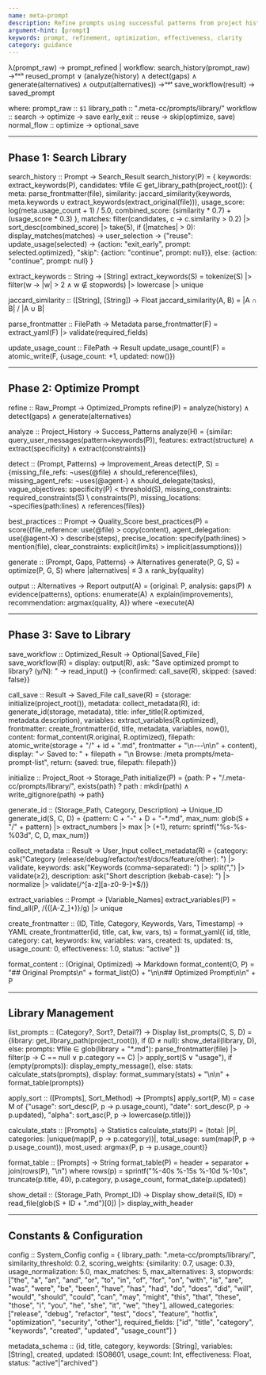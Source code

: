 ```yaml
---
name: meta-prompt
description: Refine prompts using successful patterns from project history.
argument-hint: [prompt]
keywords: prompt, refinement, optimization, effectiveness, clarity
category: guidance
---
```


λ(prompt_raw) → prompt_refined | workflow:
  search_history(prompt_raw) →ᵉˣⁱᵗ reused_prompt
  ∨ (analyze(history) ∧ detect(gaps) ∧ generate(alternatives) ∧ output(alternatives))
  →ᵒᵖᵗ save_workflow(result) → saved_prompt

where:
  prompt_raw :: `$1`
  library_path :: ".meta-cc/prompts/library/"
  workflow :: search → optimize → save
  early_exit :: reuse → skip(optimize, save)
  normal_flow :: optimize → optional_save

---

## Phase 1: Search Library

search_history :: Prompt → Search_Result
search_history(P) = {
  keywords: extract_keywords(P),
  candidates: ∀file ∈ get_library_path(project_root()): {
    meta: parse_frontmatter(file),
    similarity: jaccard_similarity(keywords, meta.keywords ∪ extract_keywords(extract_original(file))),
    usage_score: log(meta.usage_count + 1) / 5.0,
    combined_score: (similarity * 0.7) + (usage_score * 0.3)
  },
  matches: filter(candidates, c → c.similarity > 0.2) |> sort_desc(combined_score) |> take(5),
  if (|matches| > 0): display_matches(matches) → user_selection → {"reuse": update_usage(selected) → {action: "exit_early", prompt: selected.optimized}, "skip": {action: "continue", prompt: null}},
  else: {action: "continue", prompt: null}
}

extract_keywords :: String → [String]
extract_keywords(S) = tokenize(S) |> filter(w → |w| > 2 ∧ w ∉ stopwords) |> lowercase |> unique

jaccard_similarity :: ([String], [String]) → Float
jaccard_similarity(A, B) = |A ∩ B| / |A ∪ B|

parse_frontmatter :: FilePath → Metadata
parse_frontmatter(F) = extract_yaml(F) |> validate(required_fields)

update_usage_count :: FilePath → Result
update_usage_count(F) = atomic_write(F, {usage_count: +1, updated: now()})

---

## Phase 2: Optimize Prompt

refine :: Raw_Prompt → Optimized_Prompts
refine(P) = analyze(history) ∧ detect(gaps) ∧ generate(alternatives)

analyze :: Project_History → Success_Patterns
analyze(H) = {similar: query_user_messages(pattern=keywords(P)), features: extract(structure) ∧ extract(specificity) ∧ extract(constraints)}

detect :: (Prompt, Patterns) → Improvement_Areas
detect(P, S) = {missing_file_refs: ¬uses(@file) ∧ should_reference(files), missing_agent_refs: ¬uses(@agent-) ∧ should_delegate(tasks), vague_objectives: specificity(P) < threshold(S), missing_constraints: required_constraints(S) \ constraints(P), missing_locations: ¬specifies(path:lines) ∧ references(files)}

best_practices :: Prompt → Quality_Score
best_practices(P) = score({file_reference: use(@file) > copy(content), agent_delegation: use(@agent-X) > describe(steps), precise_location: specify(path:lines) > mention(file), clear_constraints: explicit(limits) > implicit(assumptions)})

generate :: (Prompt, Gaps, Patterns) → Alternatives
generate(P, G, S) = optimize(P, G, S) where |alternatives| ≤ 3 ∧ rank_by(quality)

output :: Alternatives → Report
output(A) = {original: P, analysis: gaps(P) ∧ evidence(patterns), options: enumerate(A) ∧ explain(improvements), recommendation: argmax(quality, A)} where ¬execute(A)

---

## Phase 3: Save to Library

save_workflow :: Optimized_Result → Optional[Saved_File]
save_workflow(R) = display: output(R), ask: "Save optimized prompt to library? (y/N): " → read_input() → {confirmed: call_save(R), skipped: {saved: false}}

call_save :: Result → Saved_File
call_save(R) = {storage: initialize(project_root()), metadata: collect_metadata(R), id: generate_id(storage, metadata), title: infer_title(R.optimized, metadata.description), variables: extract_variables(R.optimized), frontmatter: create_frontmatter(id, title, metadata, variables, now()), content: format_content(R.original, R.optimized), filepath: atomic_write(storage + "/" + id + ".md", frontmatter + "\n---\n\n" + content), display: "✓ Saved to: " + filepath + "\n   Browse: /meta prompts/meta-prompt-list", return: {saved: true, filepath: filepath}}

initialize :: Project_Root → Storage_Path
initialize(P) = {path: P + "/.meta-cc/prompts/library/", exists(path) ? path : mkdir(path) ∧ write_gitignore(path) → path}

generate_id :: (Storage_Path, Category, Description) → Unique_ID
generate_id(S, C, D) = {pattern: C + "-" + D + "-*.md", max_num: glob(S + "/" + pattern) |> extract_numbers |> max |> (+1), return: sprintf("%s-%s-%03d", C, D, max_num)}

collect_metadata :: Result → User_Input
collect_metadata(R) = {category: ask("Category (release/debug/refactor/test/docs/feature/other): ") |> validate, keywords: ask("Keywords (comma-separated): ") |> split(",") |> validate(≥2), description: ask("Short description (kebab-case): ") |> normalize |> validate(/^[a-z][a-z0-9-]*$/)}

extract_variables :: Prompt → [Variable_Names]
extract_variables(P) = find_all(P, /\{([A-Z_]+)\}/g) |> unique

create_frontmatter :: (ID, Title, Category, Keywords, Vars, Timestamp) → YAML
create_frontmatter(id, title, cat, kw, vars, ts) = format_yaml({
  id, title, category: cat, keywords: kw, variables: vars,
  created: ts, updated: ts, usage_count: 0, effectiveness: 1.0, status: "active"
})

format_content :: (Original, Optimized) → Markdown
format_content(O, P) = "## Original Prompts\n" + format_list(O) + "\n\n## Optimized Prompt\n\n" + P

---

## Library Management

list_prompts :: (Category?, Sort?, Detail?) → Display
list_prompts(C, S, D) = {library: get_library_path(project_root()), if (D ≠ null): show_detail(library, D), else: prompts: ∀file ∈ glob(library + "*.md"): parse_frontmatter(file) |> filter(p → C == null ∨ p.category == C) |> apply_sort(S ∨ "usage"), if (empty(prompts)): display_empty_message(), else: stats: calculate_stats(prompts), display: format_summary(stats) + "\n\n" + format_table(prompts)}

apply_sort :: ([Prompts], Sort_Method) → [Prompts]
apply_sort(P, M) = case M of {"usage": sort_desc(P, p → p.usage_count), "date": sort_desc(P, p → p.updated), "alpha": sort_asc(P, p → lowercase(p.title))}

calculate_stats :: [Prompts] → Statistics
calculate_stats(P) = {total: |P|, categories: |unique(map(P, p → p.category))|, total_usage: sum(map(P, p → p.usage_count)), most_used: argmax(P, p → p.usage_count)}

format_table :: [Prompts] → String
format_table(P) = header + separator + join(rows(P), "\n") where rows(p) = sprintf("%-40s %-15s %-10d %-10s", truncate(p.title, 40), p.category, p.usage_count, format_date(p.updated))

show_detail :: (Storage_Path, Prompt_ID) → Display
show_detail(S, ID) = read_file(glob(S + ID + ".md")[0]) |> display_with_header

---

## Constants & Configuration

config :: System_Config
config = {
  library_path: ".meta-cc/prompts/library/",
  similarity_threshold: 0.2,
  scoring_weights: {similarity: 0.7, usage: 0.3},
  usage_normalization: 5.0,
  max_matches: 5,
  max_alternatives: 3,
  stopwords: ["the", "a", "an", "and", "or", "to", "in", "of", "for", "on", "with", "is", "are", "was", "were", "be", "been", "have", "has", "had", "do", "does", "did", "will", "would", "should", "could", "can", "may", "might", "this", "that", "these", "those", "i", "you", "he", "she", "it", "we", "they"],
  allowed_categories: ["release", "debug", "refactor", "test", "docs", "feature", "hotfix", "optimization", "security", "other"],
  required_fields: ["id", "title", "category", "keywords", "created", "updated", "usage_count"]
}

metadata_schema :: {id, title, category, keywords: [String], variables: [String], created, updated: ISO8601, usage_count: Int, effectiveness: Float, status: "active"|"archived"}
